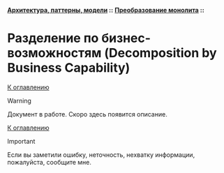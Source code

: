 **[Архитектура, паттерны, модели](../../README.md#patterns) ::** 
**[Преобразование монолита](../../README.md#patterns-monolith) ::**
# Разделение по бизнес-возможностям (Decomposition by Business Capability)

<!--

-->

[К оглавлению](../../README.md#patterns-monolith)

> [!WARNING]
> Документ в работе. Скоро здесь появится описание.

[К оглавлению](../../README.md#patterns-monolith)

> [!IMPORTANT]
> Если вы заметили ошибку, неточность, нехватку информации, пожалуйста, сообщите мне.
